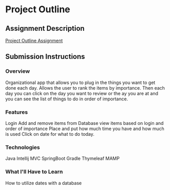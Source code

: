 # Project Outline


## Assignment Description
[Project Outline Assignment](https://education.launchcode.org/liftoff/assignments/project-outline/)

## Submission Instructions

### Overview
Organizational app that allows you to plug in the things you want to get done each day.  Allows the user to rank the items by importance.  Then each day you can click on the day you want to review or the ay you are at and you can see the list of things to do in order of importance.

### Features
Login
Add and remove items from Database
view items based on login and order of importance
Place and put how much time you have and how much is used
Click on date for what to do today.

### Technologies
Java
Intellij
MVC
SpringBoot
Gradle
Thymeleaf
MAMP

### What I'll Have to Learn
How to utilize dates with a database
